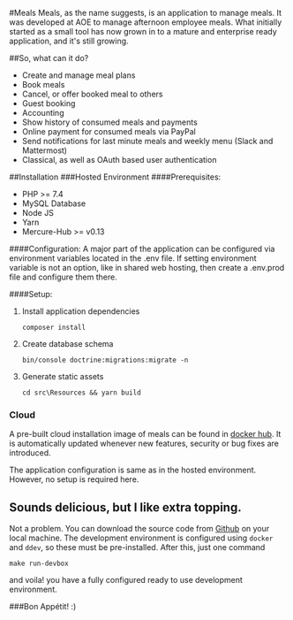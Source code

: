 #Meals
Meals, as the name suggests, is an application to manage meals. It was developed at AOE to manage afternoon employee meals. What initially started as a small tool has now grown in to a mature and enterprise ready application, and it's still growing.

##So, what can it do?
- Create and manage meal plans
- Book meals
- Cancel, or offer booked meal to others
- Guest booking
- Accounting
- Show history of consumed meals and payments
- Online payment for consumed meals via PayPal
- Send notifications for last minute meals and weekly menu (Slack and Mattermost)
- Classical, as well as OAuth based user authentication

##Installation
###Hosted Environment
####Prerequisites:
- PHP >= 7.4
- MySQL Database
- Node JS
- Yarn
- Mercure-Hub >= v0.13

####Configuration:
A major part of the application can be configured via environment variables located in the .env file. If setting environment variable is not an option, like in shared web hosting, then create a .env.prod file and configure them there.

####Setup:
1. Install application dependencies

    ```
    composer install
    ```

2. Create database schema
    ```
    bin/console doctrine:migrations:migrate -n
    ```

3. Generate static assets

   ```
   cd src\Resources && yarn build
   ```

### Cloud
A pre-built cloud installation image of meals can be found in [docker hub](https://hub.docker.com/r/aoepeople/meals). It is automatically updated whenever new features, security or bug fixes are introduced.

The application configuration is same as in the hosted environment. However, no setup is required here.


## Sounds delicious, but I like extra topping.
Not a problem. You can download the source code from [Github](https://github.com/AOEpeople/meals) on your local machine. The development environment is configured using `docker` and `ddev`, so these must be pre-installed. After this, just one command

```
make run-devbox
```

and voila! you have a fully configured ready to use development environment.

###Bon Appétit! :)

